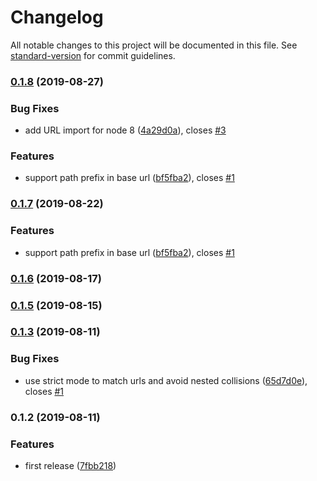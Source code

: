 # Changelog

All notable changes to this project will be documented in this file. See [standard-version](https://github.com/conventional-changelog/standard-version) for commit guidelines.

### [0.1.8](https://github.com/matdurand/nock-uri-template/compare/v0.1.6...v0.1.8) (2019-08-27)

### Bug Fixes

- add URL import for node 8 ([4a29d0a](https://github.com/matdurand/nock-uri-template/commit/4a29d0a)), closes [#3](https://github.com/matdurand/nock-uri-template/issues/3)

### Features

- support path prefix in base url ([bf5fba2](https://github.com/matdurand/nock-uri-template/commit/bf5fba2)), closes [#1](https://github.com/matdurand/nock-uri-template/issues/1)

### [0.1.7](https://github.com/matdurand/nock-uri-template/compare/v0.1.6...v0.1.7) (2019-08-22)

### Features

- support path prefix in base url ([bf5fba2](https://github.com/matdurand/nock-uri-template/commit/bf5fba2)), closes [#1](https://github.com/matdurand/nock-uri-template/issues/1)

### [0.1.6](https://github.com/matdurand/nock-uri-template/compare/v0.1.5...v0.1.6) (2019-08-17)

### [0.1.5](https://github.com/matdurand/nock-uri-template/compare/v0.1.3...v0.1.5) (2019-08-15)

### [0.1.3](https://github.com/matdurand/nock-uri-template/compare/v0.1.2...v0.1.3) (2019-08-11)

### Bug Fixes

- use strict mode to match urls and avoid nested collisions ([65d7d0e](https://github.com/matdurand/nock-uri-template/commit/65d7d0e)), closes [#1](https://github.com/matdurand/nock-uri-template/issues/1)

### 0.1.2 (2019-08-11)

### Features

- first release ([7fbb218](https://github.com/matdurand/nock-uri-template/commit/7fbb218))
